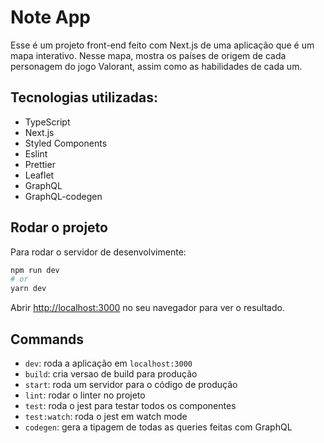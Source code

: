 # Note App

Esse é um projeto front-end feito com Next.js de uma aplicação que é um mapa interativo. Nesse mapa, mostra os países de origem de cada personagem do jogo Valorant, assim como as habilidades de cada um.

## Tecnologias utilizadas:

- TypeScript
- Next.js
- Styled Components
- Eslint
- Prettier
- Leaflet
- GraphQL
- GraphQL-codegen

## Rodar o projeto

Para rodar o servidor de desenvolvimente:

```bash
npm run dev
# or
yarn dev
```

Abrir [http://localhost:3000](http://localhost:3000) no seu navegador para ver o resultado.

## Commands

- `dev`: roda a aplicação em `localhost:3000`
- `build`: cria versao de build para produção
- `start`: roda um servidor para o código de produção
- `lint`: rodar o linter no projeto
- `test`: roda o jest para testar todos os componentes
- `test:watch`: roda o jest em watch mode
- `codegen`: gera a tipagem de todas as queries feitas com GraphQL

